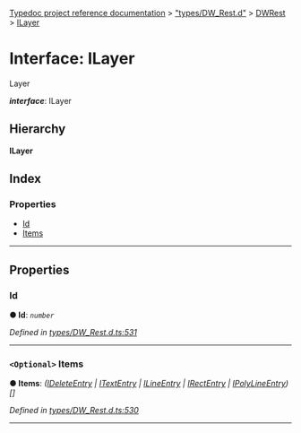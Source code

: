 [Typedoc project reference documentation](../README.md) > ["types/DW_Rest.d"](../modules/_types_dw_rest_d_.md) > [DWRest](../modules/_types_dw_rest_d_.dwrest.md) > [ILayer](../interfaces/_types_dw_rest_d_.dwrest.ilayer.md)

# Interface: ILayer

Layer

*__interface__*: ILayer

## Hierarchy

**ILayer**

## Index

### Properties

* [Id](_types_dw_rest_d_.dwrest.ilayer.md#id)
* [Items](_types_dw_rest_d_.dwrest.ilayer.md#items)

---

## Properties

<a id="id"></a>

###  Id

**● Id**: *`number`*

*Defined in [types/DW_Rest.d.ts:531](https://github.com/DocuWare/REST-Sample-TS/blob/master/src/types/DW_Rest.d.ts#L531)*

___
<a id="items"></a>

### `<Optional>` Items

**● Items**: *([IDeleteEntry](_types_dw_rest_d_.dwrest.ideleteentry.md) \| [ITextEntry](_types_dw_rest_d_.dwrest.itextentry.md) \| [ILineEntry](_types_dw_rest_d_.dwrest.ilineentry.md) \| [IRectEntry](_types_dw_rest_d_.dwrest.irectentry.md) \| [IPolyLineEntry](_types_dw_rest_d_.dwrest.ipolylineentry.md))[]*

*Defined in [types/DW_Rest.d.ts:530](https://github.com/DocuWare/REST-Sample-TS/blob/master/src/types/DW_Rest.d.ts#L530)*

___

